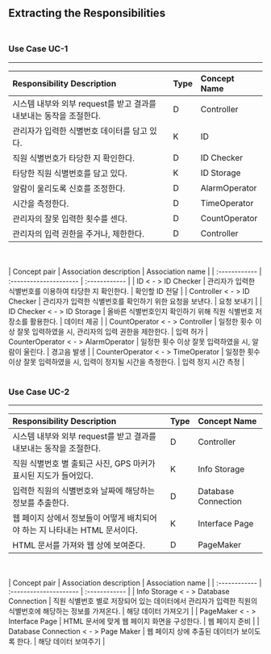 ## Extracting the Responsibilities <br><br>

### Use Case UC-1<br>

---

| Responsibility Description                                         | Type | Concept Name  |
| :----------------------------------------------------------------- | :--- | :------------ |
| 시스템 내부와 외부 request를 받고 결과를 내보내는 동작을 조절한다. | D    | Controller    |
| 관리자가 입력한 식별번호 데이터를 담고 있다.                       | K    | ID            |
| 직원 식별번호가 타당한 지 확인한다.                                | D    | ID Checker    |
| 타당한 직원 식별번호를 담고 있다.                                  | K    | ID Storage    |
| 알람이 울리도록 신호를 조정한다.                                   | D    | AlarmOperator |
| 시간을 측정한다.                                                   | D    | TimeOperator  |
| 관리자의 잘못 입력한 횟수를 센다.                                  | D    | CountOperator |
| 관리자의 입력 권한을 주거나, 제한한다.                             | D    | Controller    |

<br><br>
| Concept pair | Association description | Association name |
| :------------ | :--------------------- | :------------ |
| ID < - > ID Checker | 관리자가 입력한 식별번호를 이용하여 타당한 지 확인한다. | 확인할 ID 전달 |
| Controller < - > ID Checker | 관리자가 입력한 식별번호를 확인하기 위한 요청을 보낸다. | 요청 보내기 |
| ID Checker < - > ID Storage | 올바른 식별번호인지 확인하기 위해 직원 식별번호 저장소를 활용한다. | 데이터 제공 |
| CountOperator < - > Controller | 일정한 횟수 이상 잘못 입력하였을 시, 관리자의 입력 권한을 제한한다. | 입력 허가
| CounterOperator < - > AlarmOperator | 일정한 횟수 이상 잘못 입력하였을 시, 알람이 울린다. | 경고음 발생 |
| CounterOperator < - > TimeOperator | 일정한 횟수 이상 잘못 입력하였을 시, 입력이 정지될 시간을 측정한다. | 입력 정지 시간 측정 |
<br><br>

### Use Case UC-2 <br>

---

| Responsibility Description                                                  | Type | Concept Name        |
| :-------------------------------------------------------------------------- | :--- | :------------------ |
| 시스템 내부와 외부 request를 받고 결과를 내보내는 동작을 조절한다.          | D    | Controller          |
| 직원 식별번호 별 출퇴근 사진, GPS 마커가 표시된 지도가 들어있다.            | K    | Info Storage        |
| 입력한 직원의 식별번호와 날짜에 해당하는 정보를 추출한다.                   | D    | Database Connection |
| 웹 페이지 상에서 정보들이 어떻게 배치되어야 하는 지 나타내는 HTML 문서이다. | K    | Interface Page      |
| HTML 문서를 가져와 웹 상에 보여준다.                                        | D    | PageMaker           |

<br><br>
| Concept pair | Association description | Association name |
| :------------ | :--------------------- | :------------ |
| Info Storage < - > Database Connection | 직원 식별번호 별로 저장되어 있는 데이터에서 관리자가 입력한 직원의 식별번호에 해당하는 정보를 가져온다. | 해당 데이터 가져오기 |
| PageMaker < - > Interface Page | HTML 문서에 맞게 웹 페이지 화면을 구성한다. | 웹 페이지 준비 |
| Database Connection < - > Page Maker | 웹 페이지 상에 추출된 데이터가 보이도록 한다. | 해당 데이터 보여주기 |

